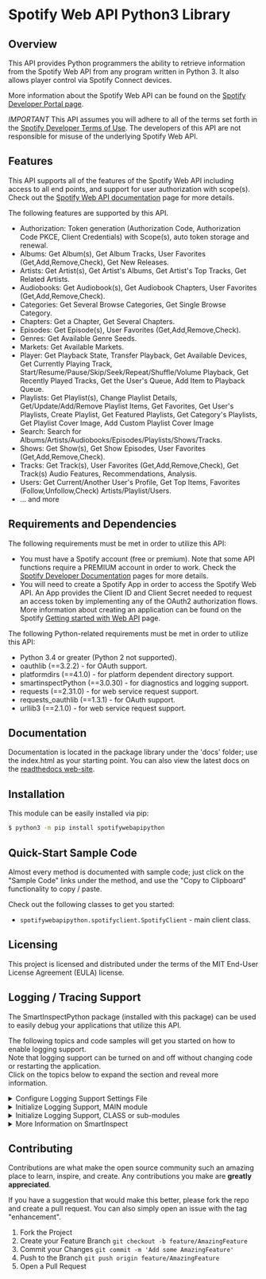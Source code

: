 <h1 class="modulename">
Spotify Web API Python3 Library
</h1>

## Overview
This API provides Python programmers the ability to retrieve information from the Spotify Web API from any program written in Python 3.  It also allows player control via Spotify Connect devices.

More information about the Spotify Web API can be found on the <a href="https://developer.spotify.com/documentation/web-api" target="_blank">Spotify Developer Portal page</a>.

*IMPORTANT*
This API assumes you will adhere to all of the terms set forth in the <a href="https://developer.spotify.com/terms" target="_blank">Spotify Developer Terms of Use</a>.  The developers of this API are not responsible for misuse of the underlying Spotify Web API.

## Features

This API supports all of the features of the Spotify Web API including access to all end points, and support for user authorization with scope(s).  Check out the [Spotify Web API documentation](https://developer.spotify.com/documentation/web-api) page for more details.

The following features are supported by this API.
- Authorization: Token generation (Authorization Code, Authorization Code PKCE, Client Credentials) with Scope(s), auto token storage and renewal.
- Albums: Get Album(s), Get Album Tracks, User Favorites (Get,Add,Remove,Check), Get New Releases.
- Artists: Get Artist(s), Get Artist's Albums, Get Artist's Top Tracks, Get Related Artists.
- Audiobooks: Get Audiobook(s), Get Audiobook Chapters, User Favorites (Get,Add,Remove,Check).
- Categories: Get Several Browse Categories, Get Single Browse Category.
- Chapters: Get a Chapter, Get Several Chapters.
- Episodes: Get Episode(s), User Favorites (Get,Add,Remove,Check).
- Genres: Get Available Genre Seeds.
- Markets: Get Available Markets.
- Player: Get Playback State, Transfer Playback, Get Available Devices, Get Currently Playing Track, Start/Resume/Pause/Skip/Seek/Repeat/Shuffle/Volume Playback, Get Recently Played Tracks, Get the User's Queue, Add Item to Playback Queue.
- Playlists: Get Playlist(s), Change Playlist Details, Get/Update/Add/Remove Playlist Items, Get Favorites, Get User's Playlists, Create Playlist, Get Featured Playlists, Get Category's Playlists, Get Playlist Cover Image, Add Custom Playlist Cover Image
- Search: Search for Albums/Artists/Audiobooks/Episodes/Playlists/Shows/Tracks.
- Shows: Get Show(s), Get Show Episodes, User Favorites (Get,Add,Remove,Check).
- Tracks: Get Track(s), User Favorites (Get,Add,Remove,Check), Get Track(s) Audio Features, Recommendations, Analysis.
- Users: Get Current/Another User's Profile, Get Top Items, Favorites (Follow,Unfollow,Check) Artists/Playlist/Users.
- ... and more

## Requirements and Dependencies
The following requirements must be met in order to utilize this API:

* You must have a Spotify account (free or premium).  Note that some API functions require a PREMIUM account in order to work.  Check the [Spotify Developer Documentation](https://developer.spotify.com/documentation/web-api/reference/transfer-a-users-playback) pages for more details.
* You will need to create a Spotify App in order to access the Spotify Web API.  An App provides the Client ID and Client Secret needed to request an access token by implementing any of the OAuth2 authorization flows.  More information about creating an application can be found on the Spotify [Getting started with Web API](https://developer.spotify.com/documentation/web-api/tutorials/getting-started) page.

The following Python-related requirements must be met in order to utilize this API:

* Python 3.4 or greater (Python 2 not supported).
* oauthlib (==3.2.2) - for OAuth support.
* platformdirs (==4.1.0) - for platform dependent directory support.
* smartinspectPython (==3.0.30) - for diagnostics and logging support.
* requests (==2.31.0) - for web service request support.
* requests_oauthlib (==1.3.1) - for OAuth support.
* urllib3 (==2.1.0) - for web service request support.

## Documentation
Documentation is located in the package library under the 'docs' folder; use the index.html as your starting point. 
You can also view the latest docs on the <a href="https://spotifywebapipython.readthedocs.io/en/latest/__init__.html" target="_blank">readthedocs web-site</a>.

## Installation

This module can be easily installed via pip:
``` bash
$ python3 -m pip install spotifywebapipython
```

## Quick-Start Sample Code

Almost every method is documented with sample code; just click on the "Sample Code" links under the method, and use the "Copy to Clipboard" functionality to copy / paste.

Check out the following classes to get you started:
- `spotifywebapipython.spotifyclient.SpotifyClient` - main client class.

## Licensing
This project is licensed and distributed under the terms of the MIT End-User License Agreement (EULA) license.

## Logging / Tracing Support

The SmartInspectPython package (installed with this package) can be used to easily debug your applications that utilize this API.

The following topics and code samples will get you started on how to enable logging support.  
Note that logging support can be turned on and off without changing code or restarting the application.  
Click on the topics below to expand the section and reveal more information.  

<details>
  <summary>Configure Logging Support Settings File</summary>
  <br/>
  Add the following lines to a new file (e.g. "smartinspect.cfg") in your application startup / test directory.  
  Note the file name can be whatever you like, just specify it on the call to `SiAuto.Si.LoadConfiguration()` when initializing the logger.

``` ini
; smartinspect.cfg

; SmartInspect Logging Configuration General settings.
; - "Enabled" parameter to turn logging on (True) or off (False).
; - "Level" parameter to control the logging level (Debug|Verbose|Message|Warning|Error).
; - "AppName" parameter to control the application name.
Enabled = False 
Level = Verbose
DefaultLevel = Debug
AppName = My Application Name

; SmartInspect Logging Configuration Output settings.
; - Log to SmartInspect Console Viewer running on the specified network address.
Connections = tcp(host=192.168.1.1,port=4228,timeout=5000,reconnect=true,reconnect.interval=10s,async.enabled=true)
; - Log to a file, keeping 14 days worth of logs.
;Connections = "file(filename=\"./tests/logfiles/logfile.log\", rotate=daily, maxparts=14, append=true)"
; - Log to an encrypted file, keeping 14 days worth of logs.
;Connections = "file(filename=\"./tests/logfiles/logfileEncrypted.sil\", encrypt=true, key=""1234567890123456"", rotate=daily, maxparts=14, append=true)"
        
; set defaults for new sessions
; note that session defaults do not apply to the SiAuto.Main session, since
; this session was already added before a configuration file can be loaded. 
; session defaults only apply to newly added sessions and do not affect existing sessions.
SessionDefaults.Active = True
SessionDefaults.Level = Message
SessionDefaults.ColorBG = 0xFFFFFF

; configure some individual session properties.
; note that this does not add the session to the sessionmanager; it simply
; sets the property values IF the session name already exists.
Session.Main.Active = True
Session.Main.ColorBG = 0xFFFFFF
```

</details>

<details>
  <summary>Initialize Logging Support, MAIN module</summary>
  <br/>
  Add the following lines to your program startup module.  
  This will import the necessary package modules, and initialize logging support.  
  NOTE - This code should only be executed one time!  

``` python
# load SmartInspect settings from a configuration settings file.
from smartinspectpython.siauto import *
siConfigPath:str = "./tests/smartinspect.cfg"
SIAuto.Si.LoadConfiguration(siConfigPath)

# start monitoring the configuration file for changes, and reload it when it changes.
# this will check the file for changes every 60 seconds.
siConfig:SIConfigurationTimer = SIConfigurationTimer(SIAuto.Si, siConfigPath)

# get smartinspect logger reference.
_logsi:SISession = SIAuto.Main

# log system environment and application startup parameters.
_logsi.LogSeparator(SILevel.Fatal)
_logsi.LogAppDomain(SILevel.Verbose)
_logsi.LogSystem(SILevel.Verbose)
```

</details>

<details>
  <summary>Initialize Logging Support, CLASS or sub-modules</summary>
  <br/>
  Add the following lines to your program supporting modules.  
  This will import the necessary package modules, and initialize the shared logging session.  

``` python
# get smartinspect logger reference.
from smartinspectpython.siauto import *
_logsi:SISession = SIAuto.Main
```

</details>

<details>
  <summary>More Information on SmartInspect</summary>
  <br/>
  You can use SmartInspectPython by itself to create log files for your own applications.  
  Use the following PIP command to install the SmartInspectPython package from PyPi.org:  

  ``` bash
  $ python3 -m pip install smartinspectpython
  ```

  The SmarrtInspect Redistributable Console Viewer (free) is required to view SmartInspect Log (.sil) formatted log files, as well capture packets via the TcpProtocol or PipeProtocol connections.  The Redistributable Console Viewer can be downloaded from the <a href="https://code-partners.com/offerings/smartinspect/releases/" target="_blank">Code-Partners Software Downloads Page</a>. Note that the "Redistributable Console Viewer" is a free product, while the "SmartInspect Full Setup" is the Professional level viewer that adds a few more bells and whistles for a fee.  Also note that a Console Viewer is NOT required to view plain text (non .sil) formatted log files.
</details>

## Contributing

Contributions are what make the open source community such an amazing place to learn, inspire, and create. Any contributions you make are **greatly appreciated**.

If you have a suggestion that would make this better, please fork the repo and create a pull request. You can also simply open an issue with the tag "enhancement".

1. Fork the Project
2. Create your Feature Branch  `git checkout -b feature/AmazingFeature`
3. Commit your Changes  `git commit -m 'Add some AmazingFeature'`
4. Push to the Branch  `git push origin feature/AmazingFeature`
5. Open a Pull Request
